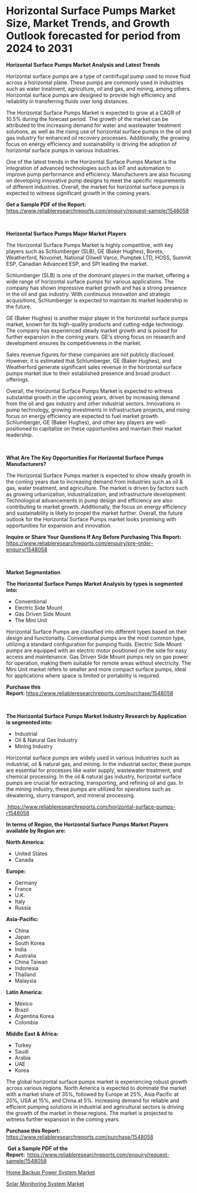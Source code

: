 <p><h1>Horizontal Surface Pumps Market Size, Market Trends, and Growth Outlook forecasted for period from 2024 to 2031</h1></p><p><strong>Horizontal Surface Pumps Market Analysis and Latest Trends</strong></p>
<p><p>Horizontal surface pumps are a type of centrifugal pump used to move fluid across a horizontal plane. These pumps are commonly used in industries such as water treatment, agriculture, oil and gas, and mining, among others. Horizontal surface pumps are designed to provide high efficiency and reliability in transferring fluids over long distances.</p><p>The Horizontal Surface Pumps Market is expected to grow at a CAGR of 10.5% during the forecast period. The growth of the market can be attributed to the increasing demand for water and wastewater treatment solutions, as well as the rising use of horizontal surface pumps in the oil and gas industry for enhanced oil recovery processes. Additionally, the growing focus on energy efficiency and sustainability is driving the adoption of horizontal surface pumps in various industries.</p><p>One of the latest trends in the Horizontal Surface Pumps Market is the integration of advanced technologies such as IoT and automation to improve pump performance and efficiency. Manufacturers are also focusing on developing innovative pump designs to meet the specific requirements of different industries. Overall, the market for horizontal surface pumps is expected to witness significant growth in the coming years.</p></p>
<p><strong>Get a Sample PDF of the Report:&nbsp;</strong> <a href="https://www.reliableresearchreports.com/enquiry/request-sample/1548058">https://www.reliableresearchreports.com/enquiry/request-sample/1548058</a></p>
<p>&nbsp;</p>
<p><strong>Horizontal Surface Pumps Major Market Players</strong></p>
<p><p>The Horizontal Surface Pumps Market is highly competitive, with key players such as Schlumberger (SLB), GE (Baker Hughes), Borets, Weatherford, Novomet, National Oilwell Varco, Pumptek LTD, HOSS, Summit ESP, Canadian Advanced ESP, and SPI leading the market. </p><p>Schlumberger (SLB) is one of the dominant players in the market, offering a wide range of horizontal surface pumps for various applications. The company has shown impressive market growth and has a strong presence in the oil and gas industry. With continuous innovation and strategic acquisitions, Schlumberger is expected to maintain its market leadership in the future.</p><p>GE (Baker Hughes) is another major player in the horizontal surface pumps market, known for its high-quality products and cutting-edge technology. The company has experienced steady market growth and is poised for further expansion in the coming years. GE's strong focus on research and development ensures its competitiveness in the market.</p><p>Sales revenue figures for these companies are not publicly disclosed. However, it is estimated that Schlumberger, GE (Baker Hughes), and Weatherford generate significant sales revenue in the horizontal surface pumps market due to their established presence and broad product offerings.</p><p>Overall, the Horizontal Surface Pumps Market is expected to witness substantial growth in the upcoming years, driven by increasing demand from the oil and gas industry and other industrial sectors. Innovations in pump technology, growing investments in infrastructure projects, and rising focus on energy efficiency are expected to fuel market growth. Schlumberger, GE (Baker Hughes), and other key players are well-positioned to capitalize on these opportunities and maintain their market leadership.</p></p>
<p>&nbsp;</p>
<p><strong>What Are The Key Opportunities For Horizontal Surface Pumps Manufacturers?</strong></p>
<p><p>The Horizontal Surface Pumps market is expected to show steady growth in the coming years due to increasing demand from industries such as oil & gas, water treatment, and agriculture. The market is driven by factors such as growing urbanization, industrialization, and infrastructure development. Technological advancements in pump design and efficiency are also contributing to market growth. Additionally, the focus on energy efficiency and sustainability is likely to propel the market further. Overall, the future outlook for the Horizontal Surface Pumps market looks promising with opportunities for expansion and innovation.</p></p>
<p><strong>Inquire or Share Your Questions If Any Before Purchasing This Report:</strong> <a href="https://www.reliableresearchreports.com/enquiry/pre-order-enquiry/1548058">https://www.reliableresearchreports.com/enquiry/pre-order-enquiry/1548058</a></p>
<p>&nbsp;</p>
<p><strong>Market Segmentation</strong></p>
<p><strong>The Horizontal Surface Pumps Market Analysis by types is segmented into:</strong></p>
<p><ul><li>Conventional</li><li>Electric Side Mount</li><li>Gas Driven Side Mount</li><li>The Mini Unit</li></ul></p>
<p><p>Horizontal Surface Pumps are classified into different types based on their design and functionality. Conventional pumps are the most common type, utilizing a standard configuration for pumping fluids. Electric Side Mount pumps are equipped with an electric motor positioned on the side for easy access and maintenance. Gas Driven Side Mount pumps rely on gas power for operation, making them suitable for remote areas without electricity. The Mini Unit market refers to smaller and more compact surface pumps, ideal for applications where space is limited or portability is required.</p></p>
<p><strong>Purchase this Report:&nbsp;</strong><a href="https://www.reliableresearchreports.com/purchase/1548058">https://www.reliableresearchreports.com/purchase/1548058</a></p>
<p>&nbsp;</p>
<p><strong>The Horizontal Surface Pumps Market Industry Research by Application is segmented into:</strong></p>
<p><ul><li>Industrial</li><li>Oil & Natural Gas Industry</li><li>Mining Industry</li></ul></p>
<p><p>Horizontal surface pumps are widely used in various industries such as industrial, oil & natural gas, and mining. In the industrial sector, these pumps are essential for processes like water supply, wastewater treatment, and chemical processing. In the oil & natural gas industry, horizontal surface pumps are crucial for extracting, transporting, and refining oil and gas. In the mining industry, these pumps are utilized for operations such as dewatering, slurry transport, and mineral processing.</p></p>
<p><a href="https://www.reliableresearchreports.com/horizontal-surface-pumps-r1548058">&nbsp;https://www.reliableresearchreports.com/horizontal-surface-pumps-r1548058</a></p>
<p><strong>In terms of Region, the Horizontal Surface Pumps Market Players available by Region are:</strong></p>
<p>
    <p> <strong> North America: </strong>
        <ul>
            <li>United States</li>
            <li>Canada</li>
        </ul>
        </p> 
    <p> <strong> Europe: </strong>
        <ul>
            <li>Germany</li>
            <li>France</li>
            <li>U.K.</li>
            <li>Italy</li>
            <li>Russia</li>
        </ul>
        </p> 
    <p> <strong> Asia-Pacific: </strong>
        <ul>
            <li>China</li>
            <li>Japan</li>
            <li>South Korea</li>
            <li>India</li>
            <li>Australia</li>
            <li>China Taiwan</li>
            <li>Indonesia</li>
            <li>Thailand</li>
            <li>Malaysia</li>
        </ul>
        </p> 
    <p> <strong> Latin America: </strong>
        <ul>
            <li>Mexico</li>
            <li>Brazil</li>
            <li>Argentina Korea</li>
            <li>Colombia</li>
        </ul>
        </p> 
    <p> <strong> Middle East & Africa: </strong>
        <ul>
            <li>Turkey</li>
            <li>Saudi</li>
            <li>Arabia</li>
            <li>UAE</li>
            <li>Korea</li>
        </ul>
    </p>
    </p>
<p><p>The global horizontal surface pumps market is experiencing robust growth across various regions. North America is expected to dominate the market with a market share of 35%, followed by Europe at 25%, Asia Pacific at 20%, USA at 15%, and China at 5%. Increasing demand for reliable and efficient pumping solutions in industrial and agricultural sectors is driving the growth of the market in these regions. The market is projected to witness further expansion in the coming years.</p></p>
<p><strong>Purchase this Report: </strong><a href="https://www.reliableresearchreports.com/purchase/1548058">https://www.reliableresearchreports.com/purchase/1548058</a></p>
<p>&nbsp;<strong>Get a Sample PDF of the Report:&nbsp;&nbsp;</strong><a href="https://www.reliableresearchreports.com/enquiry/request-sample/1548058">https://www.reliableresearchreports.com/enquiry/request-sample/1548058</a></p>
<p><strong></strong></p>
<p><p><a href="https://github.com/almainyongb/Market-Research-Report-List-1/blob/main/home-backup-power-system-market.md">Home Backup Power System Market</a></p><p><a href="https://github.com/kimjmgeh81/Market-Research-Report-List-1/blob/main/solar-monitoring-system-market.md">Solar Monitoring System Market</a></p></p>